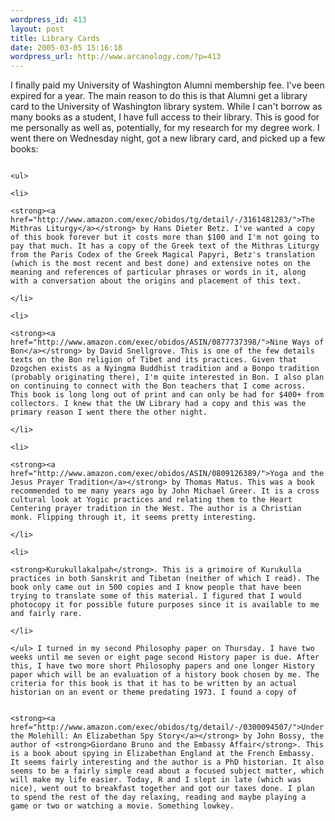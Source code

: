 ```yaml
--- 
wordpress_id: 413
layout: post
title: Library Cards
date: 2005-03-05 15:16:18
wordpress_url: http://www.arcanology.com/?p=413
---
```

I finally paid my University of Washington Alumni membership fee. I've been expired for a year. The main reason to do this is that Alumni get a library card to the University of Washington library system. While I can't borrow as many books as a student, I have full access to their library. This is good for me personally as well as, potentially, for my research for my degree work. I went there on Wednesday night, got a new library card, and picked up a few books: 
                                                                                                                                                                                                                                                                                                                                                                                                                                                                                                                                                                                                                                                                                                        
                                                                                                                                                                                                                                                                                                                                                                                                                                                                                                                                                                                                                                                                                                        <ul>
                                                                                                                                                                                                                                                                                                                                                                                                                                                                                                                                                                                                                                                                                                          <li>
                                                                                                                                                                                                                                                                                                                                                                                                                                                                                                                                                                                                                                                                                                            <strong><a href="http://www.amazon.com/exec/obidos/tg/detail/-/3161481283/">The Mithras Liturgy</a></strong> by Hans Dieter Betz. I've wanted a copy of this book forever but it costs more than $100 and I'm not going to pay that much. It has a copy of the Greek text of the Mithras Liturgy from the Paris Codex of the Greek Magical Papyri, Betz's translation (which is the most recent and best done) and extensive notes on the meaning and references of particular phrases or words in it, along with a conversation about the origins and placement of this text.
                                                                                                                                                                                                                                                                                                                                                                                                                                                                                                                                                                                                                                                                                                          </li>
                                                                                                                                                                                                                                                                                                                                                                                                                                                                                                                                                                                                                                                                                                          <li>
                                                                                                                                                                                                                                                                                                                                                                                                                                                                                                                                                                                                                                                                                                            <strong><a href="http://www.amazon.com/exec/obidos/ASIN/0877737398/">Nine Ways of Bon</a></strong> by David Snellgrove. This is one of the few details texts on the Bon religion of Tibet and its practices. Given that Dzogchen exists as a Nyingma Buddhist tradition and a Bonpo tradition (probably originating there), I'm quite interested in Bon. I also plan on continuing to connect with the Bon teachers that I come across. This book is long long out of print and can only be had for $400+ from collectors. I knew that the UW Library had a copy and this was the primary reason I went there the other night.
                                                                                                                                                                                                                                                                                                                                                                                                                                                                                                                                                                                                                                                                                                          </li>
                                                                                                                                                                                                                                                                                                                                                                                                                                                                                                                                                                                                                                                                                                          <li>
                                                                                                                                                                                                                                                                                                                                                                                                                                                                                                                                                                                                                                                                                                            <strong><a href="http://www.amazon.com/exec/obidos/ASIN/0809126389/">Yoga and the Jesus Prayer Tradition</a></strong> by Thomas Matus. This was a book recommended to me many years ago by John Michael Greer. It is a cross cultural look at Yogic practices and relating them to the Heart Centering prayer tradition in the West. The author is a Christian monk. Flipping through it, it seems pretty interesting.
                                                                                                                                                                                                                                                                                                                                                                                                                                                                                                                                                                                                                                                                                                          </li>
                                                                                                                                                                                                                                                                                                                                                                                                                                                                                                                                                                                                                                                                                                          <li>
                                                                                                                                                                                                                                                                                                                                                                                                                                                                                                                                                                                                                                                                                                            <strong>Kurukullakalpah</strong>. This is a grimoire of Kurukulla practices in both Sanskrit and Tibetan (neither of which I read). The book only came out in 500 copies and I know people that have been trying to translate some of this material. I figured that I would photocopy it for possible future purposes since it is available to me and fairly rare.
                                                                                                                                                                                                                                                                                                                                                                                                                                                                                                                                                                                                                                                                                                          </li>
                                                                                                                                                                                                                                                                                                                                                                                                                                                                                                                                                                                                                                                                                                        </ul> I turned in my second Philosophy paper on Thursday. I have two weeks until me seven or eight page second History paper is due. After this, I have two more short Philosophy papers and one longer History paper which will be an evaluation of a history book chosen by me. The criteria for this book is that it has to be written by an actual historian on an event or theme predating 1973. I found a copy of 
                                                                                                                                                                                                                                                                                                                                                                                                                                                                                                                                                                                                                                                                                                        
                                                                                                                                                                                                                                                                                                                                                                                                                                                                                                                                                                                                                                                                                                        <strong><a href="http://www.amazon.com/exec/obidos/tg/detail/-/0300094507/">Under the Molehill: An Elizabethan Spy Story</a></strong> by John Bossy, the author of <strong>Giordano Bruno and the Embassy Affair</strong>. This is a book about spying in Elizabethan England at the French Embassy. It seems fairly interesting and the author is a PhD historian. It also seems to be a fairly simple read about a focused subject matter, which will make my life easier. Today, R and I slept in late (which was nice), went out to breakfast together and got our taxes done. I plan to spend the rest of the day relaxing, reading and maybe playing a game or two or watching a movie. Something lowkey.